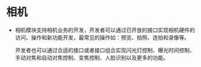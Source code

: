 # 相机<a name="ZH-CN_TOPIC_0000001127136467"></a>

-   相机模块支持相机业务的开发，开发者可以通过已开放的接口实现相机硬件的访问、操作和新功能开发，最常见的操作如：预览、拍照、连拍和录像等。

    开发者也可以通过合适的接口或者接口组合实现闪光灯控制、曝光时间控制、手动对焦和自动对焦控制、变焦控制、人脸识别以及更多的功能。
